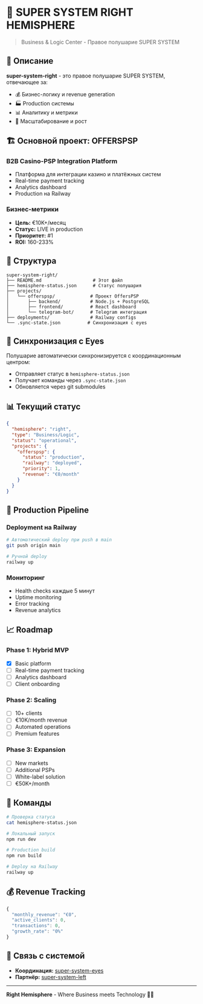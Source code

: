 # 💼 SUPER SYSTEM RIGHT HEMISPHERE

> Business & Logic Center - Правое полушарие SUPER SYSTEM

## 🎯 Описание

**super-system-right** - это правое полушарие SUPER SYSTEM, отвечающее за:
- 💰 Бизнес-логику и revenue generation
- 🏭 Production системы
- 📊 Аналитику и метрики
- 🚀 Масштабирование и рост

## 🏗️ Основной проект: OFFERSPSP

### B2B Casino-PSP Integration Platform
- Платформа для интеграции казино и платёжных систем
- Real-time payment tracking
- Analytics dashboard
- Production на Railway

### Бизнес-метрики
- **Цель:** €10K+/месяц
- **Статус:** LIVE in production
- **Приоритет:** #1
- **ROI:** 160-233%

## 📁 Структура

```
super-system-right/
├── README.md                   # Этот файл
├── hemisphere-status.json      # Статус полушария
├── projects/
│   └── offerspsp/             # Проект OffersPSP
│       ├── backend/           # Node.js + PostgreSQL
│       ├── frontend/          # React dashboard
│       └── telegram-bot/      # Telegram интеграция
├── deployments/               # Railway configs
└── .sync-state.json          # Синхронизация с eyes
```

## 🔄 Синхронизация с Eyes

Полушарие автоматически синхронизируется с координационным центром:
- Отправляет статус в `hemisphere-status.json`
- Получает команды через `.sync-state.json`
- Обновляется через git submodules

## 📊 Текущий статус

```json
{
  "hemisphere": "right",
  "type": "Business/Logic",
  "status": "operational",
  "projects": {
    "offerspsp": {
      "status": "production",
      "railway": "deployed",
      "priority": 1,
      "revenue": "€0/month"
    }
  }
}
```

## 🚀 Production Pipeline

### Deployment на Railway
```bash
# Автоматический deploy при push в main
git push origin main

# Ручной deploy
railway up
```

### Мониторинг
- Health checks каждые 5 минут
- Uptime monitoring
- Error tracking
- Revenue analytics

## 📈 Roadmap

### Phase 1: Hybrid MVP
- [x] Basic platform
- [ ] Real-time payment tracking
- [ ] Analytics dashboard
- [ ] Client onboarding

### Phase 2: Scaling
- [ ] 10+ clients
- [ ] €10K/month revenue
- [ ] Automated operations
- [ ] Premium features

### Phase 3: Expansion
- [ ] New markets
- [ ] Additional PSPs
- [ ] White-label solution
- [ ] €50K+/month

## 🔧 Команды

```bash
# Проверка статуса
cat hemisphere-status.json

# Локальный запуск
npm run dev

# Production build
npm run build

# Deploy на Railway
railway up
```

## 💰 Revenue Tracking

```javascript
{
  "monthly_revenue": "€0",
  "active_clients": 0,
  "transactions": 0,
  "growth_rate": "0%"
}
```

## 🔗 Связь с системой

- **Координация:** [super-system-eyes](https://github.com/guannko/super-system-eyes)
- **Партнёр:** [super-system-left](https://github.com/guannko/super-system-left)

---

**Right Hemisphere** - Where Business meets Technology 💼🚀